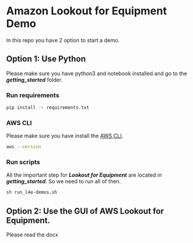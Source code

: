 # Amazon Lookout for Equipment Demo


In this repo you have 2 option to start a demo.


## Option 1: Use Python

Please make sure you have python3 and notebook installed and go to the ***getting_started*** folder.



### Run requirements

```bash
pip install -r requirements.txt
```

### AWS CLI

Please make sure you have install the [AWS CLI](https://docs.aws.amazon.com/cli/latest/userguide/welcome-versions.html). 


```bash
aws --version
```





### Run scripts
All the important step for ***Lookout for Equipment*** are located in ***getting_started***. So we need to run all of then.

```bash
sh run_l4e-demos.sh
```



## Option 2: Use the GUI of AWS Lookout for Equipment.

Please read the docx